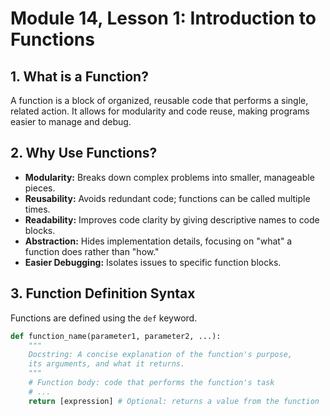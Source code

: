 # Module 14, Lesson 1: Introduction to Functions

## 1. What is a Function?
A function is a block of organized, reusable code that performs a single, related action. It allows for modularity and code reuse, making programs easier to manage and debug.

## 2. Why Use Functions?
* **Modularity:** Breaks down complex problems into smaller, manageable pieces.
* **Reusability:** Avoids redundant code; functions can be called multiple times.
* **Readability:** Improves code clarity by giving descriptive names to code blocks.
* **Abstraction:** Hides implementation details, focusing on "what" a function does rather than "how."
* **Easier Debugging:** Isolates issues to specific function blocks.

## 3. Function Definition Syntax
Functions are defined using the `def` keyword.

```python
def function_name(parameter1, parameter2, ...):
    """
    Docstring: A concise explanation of the function's purpose,
    its arguments, and what it returns.
    """
    # Function body: code that performs the function's task
    # ...
    return [expression] # Optional: returns a value from the function